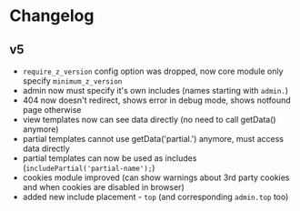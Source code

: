 # Changelog

## v5

- `require_z_version` config option was dropped, now core module only specify `minimum_z_version`
- admin now must specify it's own includes (names starting with `admin.`)
- 404 now doesn't redirect, shows error in debug mode, shows notfound page otherwise
- view templates now can see data directly (no need to call getData() anymore)
- partial templates cannot use getData('partial.<mydata>') anymore, must access data directly
- partial templates can now be used as includes (`includePartial('partial-name');`)
- cookies module improved (can show warnings about 3rd party cookies and when cookies are disabled in browser)
- added new include placement - `top` (and corresponding `admin.top` too)
